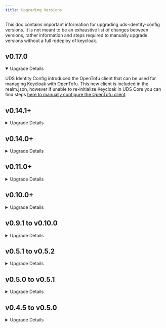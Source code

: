 ```yaml
---
title: Upgrading Versions
---
```


This doc contains important information for upgrading uds-identity-config versions. It is not meant to be an exhaustive list of changes between versions, rather information and steps required to manually upgrade versions without a full redeploy of keycloak.

## v0.17.0

<details open>
<summary>Upgrade Details</summary>

UDS Identity Config introduced the OpenTofu client that can be used for managing Keycloak with OpenTofu. This new client is included in the realm.json, however if unable to re-initialize Keycloak in UDS Core you can find steps [here to manually configure the OpenTofu client](https://uds.defenseunicorns.com/reference/uds-core/idam/customization/opentofu-client-configuration).

</details>

## v0.14.1+

<details>
<summary>Upgrade Details</summary>

UDS Core v0.42.0 switched Keycloak to run in Ambient Mode. In some cases, specifically in AWS environment that uses “Shared Address Space” (see RFC6598), this may result in HTTP 403 errors. In order to resolve this, uds-identity-config v0.14.1 requires setting "Require SSL" option to "None". To manually configure this:
    - Navigate to the `UDS` realm
    - Go to `Realm Settings` > `General` tab
    - Switch `Require SSL` to `None`

</details>

## v0.14.0+

<details>
<summary>Upgrade Details</summary>

In uds-identity-config versions v0.14.0+, the UDS Identity Config has removed `Dynamic Client Registration`. Part of this means that we need to remove a couple of the `Trusted Hosts` configured in uds-identity-config. To manually configure this:
   - Navigate to the `UDS` realm (be aware that in KC v26.2 the UI/UX of navigating realms has changed)
   - Go to `Clients` > `Client Registration` > `Trusted Hosts`
   - Remove the following Trusted Hosts:
      - `*.keycloak.svc.cluster.local`
      - `*.pepr-uds-core-watcher.pepr-system.svc.cluster.local`
      - `127.0.0.6`
   - Click the `Save` button
   - Go to `Clients` > `Client Registration`
   - Click `Create client policy`
   - Click the `max-clients` option
   - Name the `max-clients` policy `max number of clients`
   - Set `Max Clients Per Realm` to `0`
   - Click the `Save` button

UDS Core v0.41.0+ resolves a critical issue with enabling FIPS mode in Keycloak. Previously, due to missing Bouncy Castle FIPS libraries, Keycloak would start in normal mode without FIPS restrictions.

Enabling FIPS mode introduces two significant changes:
* Passwords must be at least 14 characters long. Keycloak will reject shorter passwords, including database credentials and user passwords.
* The `argon2` hashing algorithm is unavailable in FIPS mode. Existing systems must first migrate to the `pbkdf2-sha512` algorithm for hashing user credentials before enabling FIPS mode in the `master` realm. Failing to do so will lock the administrator password.

To prevent locking the administrator password, follow these steps:
- Log in to Keycloak with the administrator account (you may need to use `uds zarf connect keycloak`).
- In the `master` Realm, navigate to `Authentication` > `Policies` > `Password Policy` and click `Add Policy`.
- Select `Hashing Algorithm` and enter `pbkdf2-sha512`.
- Click `Save`.
- Go to `Users` and select your administrator account.
- Open the `Credentials` tab and click `Reset Password`.
- Enter a new password of at least 14 characters. You can reuse your existing password if desired.
- Set `Temporary` to `Off` and click `Save`.
- Return to your user's details, open the `Credentials` tab, and click `Show data`. Ensure the `algorithm` is set to `pbkdf2-sha512`.
- You are now ready to enable FIPS mode in Keycloak.

For more details on FIPS limitations, refer to the [Keycloak FIPS 140-2 support](https://www.keycloak.org/server/fips) page.
</details>

## v0.11.0+

<details>
<summary>Upgrade Details</summary>

In uds-identity-config versions v0.11.0+, the UDS Operator can automatically switch to Client Credentials Grant from using the Dynamic Client Registration. The new method works faster, is more reliable and doesn't require storing Registration Tokens in the Pepr Store. It is highly recommended to switch to it, which requires the following steps:
   - Create the `uds-operator` Client:
      - Go to `Clients` > `Create`
         - Client type: `openid-connect`
         - Client ID: `uds-operator`
         - Client Name: `uds-operator`
         - Click `Next`
         - Client authentication: on
         - Uncheck all Authentications flows except from `Service account roles`
         - Click `Next`
         - Click `Save`
      - Go to `Clients` > `uds-operator` > `Credentials` tab
         - Set `Client Authenticator` to `Client Id and Kubernetes Secret`
         - Click `Save`
      - Go to `Clients` > `uds-operator` > `Service accounts roles` tab
         - Should see the Role `default-roles-uds` > click the three dots on the right and `unassign` > `Remove`
         - Click `Assign role`
         - Make sure the filter is on `Filter by clients`
         - Check the box next to `realm-management: manage-clients`
         - Click `Assign`
   - Configure the UDS Client Policy
      - Go to `Realm Settings` > `Client Policies` > `Profiles`
         - Click `Create Client Profile`
               - Name: `uds-client-profile`
               - Description: `UDS Client Profile`
               - Click `Save`
         - Click `Add Executor`
               - Select `uds-operator-permissions`
               - Click `Add`
      - Go to `Realm Settings` > `Client Policies` > `Policies`
         - Click `Create client policy`
               - Name: `uds-client-policy`
               - Description: `UDS Client Policy`
         - Click `Save`
         - Click `Add condition`
         - Select `any-client`
         - Click `Add`
         - Click `Add client profile`
         - Select `uds-client-profile`
         - Click `Add` (there is a glitch in the UI where it seems all the profiles are selected, but only the selected one is actually chosen)
   - Configure the Client Credentials Authentication Flow
      - Go to `Authentication` > `Flows`
         - Click `clients`
               - Click `Actions` > `Duplicate`
                  - Name: `UDS Client Credentials`
                  - Description `UDS Client Credentials`
                  - Click `Duplicate`
         - Go to `Authentication` > `UDS Client Credentials`
               - Click `Add Step` (pre uds-core v0.40.0) or `Add Execution` (uds-core v0.40.0+)
                  - Select `Client Id and Kubernetes Secret`
                  - Click `Add`
               - Select `Requirement` and set it to `Alternative`
         - Go to `Authentication`, select three dots on the right side of the panel for `UDS Client Credentials` and select `Bind flows`
               - Select `Client authentication flow`
               - Click `Save`
   - Verify that everything is configured correctly
      - Deploy a new uds package or update the existing ones
      - Check UDS Operator logs and verify if there are no errors
         - Use `uds zarf tools kubectl logs deploy/pepr-uds-core-watcher -n pepr-system | grep "Client Credentials Keycloak Client is available"` command to verify if the UDS Operator uses the Client Credentials flow.

   After introducing the changes above, ensure that all packages reconcile correctly and that no errors appear. If the UDS Operator displays the error `The client doesn’t have the created-by=uds-operator attribute. Rejecting request`, disable `UDS Client Policy` and give the system a bit more time to process every package. Some users have reported that they needed to disable `UDS Client Policy`, cycle the Pepr Watcher pod (this will force reconciliation of **all** Packages), wait for all Package CRs to be ready, and finally enable the `UDS Client Policy`.

   [Additional information if you need to add protocol mappers that UDS Core does not include out of the box.](https://uds.defenseunicorns.com/reference/uds-core/idam/plugin/#security-hardening)

---

In uds-identity-config version 0.11.0 we incorporated some big changes around MFA.
- Previous versions didn't allow for MFA on the X509 Authentication flow. Now that can be configured to required additional factors of authentication. By default this is disabled and will need to be enabled.
- Additionally, we've added support of WebAuthn MFA. This can assume many different forms such as biometrics, passkeys, etc. This also is disabled by default and is only used as an MFA option.

If wanting to configure the MFA everywhere with both OTP and WebAuthn options, the following steps will help to manually configure these options on an upgrade:
1. There is a [new theme for webauthn-authentication](https://github.com/defenseunicorns/uds-identity-config/blob/main/src/theme/login/webauthn-authenticate.ftl) that conditionally removes the register button. This is removed because we assume that since you are doing MFA you have already provided enough details to be identified by Keycloak and don't need to register.
2. The Authentication `Required Actions` have a few changes as well:
   - Click `Authentication` tab from left side menu
   - Click `Required Actions` tab from Authentication page menu
   - Enable the following `Required Actions`, only toggle the `Enabled` **DO NOT TOGGLE** `Set as default action`:
      - `Configure OTP`
      - `Webauthn Register`
      - `Delete Credential`
   - Disable the `WebAuthn Register Passwordless`, make sure this is **not** the `WebAuthn Register` option ( this one should be enabled )
3. The `UDS Authentication` authentication flow has undergone significant changes.
   - Click `Authentication` tab from left side menu
   - Click `UDS Authentication` flow option
   - **This can be very dangerous to modify so make sure you know what you're doing before making changes here**
   - In the `Authentication` top level sub-flow of the `UDS Authentication` flow
      - Click the `+` icon and add a `sub-flow`
         - Name that sub-flow `X509 Authentication`
      - Drag that new sub-flow up and drop below the `Cookie` and the `IDP Redirector` step
      - Set the flow to `Alternative`
      - in the new `X509 Authentication` sub-flow select the `+` icon and add a sub-flow called `X509 Conditional OTP`
         - Set the `X509 Conditional OTP` to `Required`
         - Click the `+` and add the `Condition` called `Condition - user configured`
            - set this to be `Required`
         - Click the `+` and add the step called `OTP Form`
            - set this to be `Required`
         - Click the `+` and add the step called `WebAuthn Authenticator`
      - Drag the existing `X509/Validate Username Form` step into the `X509 Authentication` sub-flow, should be above the `X509 Conditional OTP`
         - May have to drag this twice, make sure this is `Required`

---

To add an `IDP Redirector` option to the `UDS Authentication`, which enables bypassing the login page and jumping directly to the IDP login when using the `kc_idp_hint` URL parameter, do the following steps:
- Click `Authentication` from the left sidebar under `Configure`
- Select the `UDS Authentication` auth flow
- Under the `Authentication` sub-flow in `UDS Authentication`, click the `+` and add a new `sub-flow`
   - Name that sub-flow `idp redirector`
   - click `Add`
- Drag that new `idp redirector` sub-flow from the bottom of the `Authentication` sub-flow to be directly below the `Cookie` step
- Set the `idp redirector` sub-flow to be `Alternative`
- Click the `+` on the `idp redirector` sub-flow and add a new step
- Select the `Identity Provider Redirector`
- Click `Add`
- Set that `Identity Provider Redirector` step to `Required`

</details>

## v0.10.0+

<details>
<summary>Upgrade Details</summary>

In uds-identity-config versions 0.10.0+, the version of Keycloak was upgraded to Keycloak 26.1.0. In this release of Keycloak an unmentioned breaking change that added case sensitivity to the Client SAML Mappers. This resulted in breaking SAML Auth flows due to users IDP data not being correctly mapped into applications ( ex. Sonarqube, Gitlab, etc ). Manual steps to fix this issue:
   - Click `Client scopes`
   - For each of the following mappers:
      - `mapper-saml-email-email`
      - `mapper-saml-firstname-first_name`
      - `mapper-saml-lastname-last_name`
      - `mapper-saml-username-login`
      - `mapper-saml-username-name`
   - Select the mapper, should now be on the `Client scope details` page
   - Select the `Mappers` tab
   - Select the available mapper
   - Manually change the `Property` field dropdown to match the designated mapper property
      - `mapper-saml-email-email` had a value of `Email`, that needs to be changed to select the `email` option from the drop down.
      - `mapper-saml-firstname-first_name` had a value of `FirstName`, that needs to be changed to select the `firstName` option from the drop down.
      - `mapper-saml-lastname-last_name` had a value of `LastName`, that needs to be changed to select the `lastName` option from the drop down.
      - `mapper-saml-username-login` had a value of `Username`, that needs to be changed to select the `username` option from the drop down.
      - `mapper-saml-username-name` had a value of `Username`, that needs to be changed to select the `username` option from the drop down.
   - Make sure and click `Save` after updating the property field
</details>

## v0.9.1 to v0.10.0

<details>
<summary>Upgrade Details</summary>

* For running Istio with Ambient Mesh, it is required to add two new entries to the trusted hosts list: `*.pepr-uds-core-watcher.pepr-system.svc.cluster.local` and `*.keycloak.svc.cluster.local`. This is done automatically for new deployments but when upgrading it is required to perform these extra steps:
  - Click `Clients` > `Client registration` > `Client details`
  - Add `*.pepr-uds-core-watcher.pepr-system.svc.cluster.local` and `*.keycloak.svc.cluster.local` to the `Trusted Hosts` list
  - Click `Save`
* Keycloak 26.1.1 introduces a new option to force re-login after resetting credentials ([Keycloak Release Notes](https://www.keycloak.org/docs/latest/release_notes/index.html#new-option-in-send-reset-email-to-force-a-login-after-reset-credentials)). This option has been enabled for new deployments but the existing ones, it needs to be turned on manually:
    - Click `Authentication` > `UDS Reset Credentials` and find `Send Reset Email` Step of the Authentication Flow.
    - Click `Settings`, enter a new alias name, for example `reset-credentials-email` and turn the `Force login after reset` option on.
    - Click `Save`
</details>

## v0.5.1 to v0.5.2

<details>
<summary>Upgrade Details</summary>

* An custom Keycloak event logger that replaces the default event logger is [included in this release](https://github.com/defenseunicorns/uds-identity-config/blob/v0.5.2/src/realm.json#L1669), if you wish to enable manually as part of an upgrade do the following (in the `Unicorn Delivery Service` realm):
  - Click on the `Realm Settings` > `Events` and add `jsonlog-event-listener`.
  - Remove the built in `jboss-logging` event listener.
  - Click `Save`
* The custom registration event listener was [renamed](https://github.com/defenseunicorns/uds-identity-config/blob/v0.5.2/src/realm.json#L1670) from `custom-registration-listener` to `registration-event-listener`. To manually update this event listener (in the `Unicorn Delivery Service` realm):
  - Click on the `Realm Settings` > `Events` and add `registration-event-listener`.
  - Remove `custom-registration-listener`.
  - Click `Save`
* An additional scope (`bare-groups`) was included in the uds [realm.json](https://github.com/defenseunicorns/uds-identity-config/blob/v0.5.2/src/realm.json#L1608-L1636). To add this scope manually do the following (in the `Unicorn Delivery Service` realm):
   - Click on `Client Scopes` > `Create client scope`.
   - Name the scope `bare-groups`, and configure it  to be
      - Type: `Optional`
      - Include in token scope: `On`
   - Click `Save`
   - Click `Mappers` > `Create a new mapper`
   - Select `Custom Group Path Mapper` and name it `bare groups`
   - To enable this scope to be added as a `defaultClientScope` for your clients, navigate to the top level `Clients` > `Client registration` tab.
      - Click `Allowed Client Scopes`
      - Add `bare-groups` to the list of `Allowed Client Scopes`
      - Click `Save`
</details>

## v0.5.0 to v0.5.1

<details>
<summary>Upgrade Details</summary>

This version upgrade utilizes built in Keycloak functionality for User Managed Attributes.

:::note
User managed attributes are only available in Keycloak 24+
:::

If upgrading without a full redeploy of keycloak the following changes will be needed:
1. The `realm.json` will need to be updated to contain the correct User Managed Attributes definition, [User Managed Attributes Configuration](https://github.com/defenseunicorns/uds-identity-config/blob/v0.5.1/src/realm.json#L1884-L1895). The following steps can be used to do this with clickops:
   1. In `Realm Settings` tab and on the `General` page
      1. toggle off `User-managed access`
      2. `Unmanaged Attributes` set to `Only administrators can write`
   2. On `User profile` page
      1. select the `JSON Editor` tab
      2. Copy and Paste the value of [the User Attribute Definition from the realm.json](https://github.com/defenseunicorns/uds-identity-config/blob/v0.5.1/src/realm.json#L1891)
      3. `Save`
2. Incorporate STIG password rules, in accordance with these two hardening guides:
   * [Elasticsearch 8.0 Application Server](https://github.com/user-attachments/files/16178987/Elasticsearch.8.0.Hardening.Guide.Application.Server.SRG.V3R1.pdf)
   * [Elasticsearch 8.0 Central Log Server](https://github.com/user-attachments/files/16178988/Elasticsearch.8.0.Hardening.Guide.Central.Log.Server.SRG.V2R1.pdf)
   * Changes:
     1. Passwords expire in 60 days
     2. Passwords complexity: 2 special characters, 1 digit, 1 lowercase, 1 uppercase, and 15 character minimum length
     3. IDP session idle timeout is now 10 minutes
     4. Maximum login attempts is now 3
</details>

## v0.4.5 to v0.5.0
<details>
<summary>Upgrade Details</summary>
This version upgrade brings in a new Authentication Flow for group authorization.

If upgrading without a full redeploy of keycloak the following steps will be necessary to create and use group authorization:
1. In keycloak admin portal, in `UDS` realm, navigate to `Authentication` sidebar tab
2. In `Authentication` tab add the `Authorization` flow to `UDS Authentication`, `UDS Registration`, `UDS Reset Credentials`
   1. In each `Authentication` flow
      1. `Add step` -> `UDS Operator Group Authentication Validation`
      * Make sure that the step is at the base level and bottom of the Authentication flow
3. Finally if using `SAML` IDP
   1. In the `Authentication` tab
      1. `Create Flow`
      2. `Name` -> `Authorization`
      3. `Description` -> `UDS Operator Group Authentication Validation`
      4. `Basic Flow`
      5. `Create`
      6. `Add execution`
      7. `Add` the `UDS Operator Group Authentication Validation`
   2. In the `Identity Providers` tab, select the `SAML` Provider
      1. Add the `Authorization` flow to the `Post login flow` in the `Advanced settings` section
</details>
